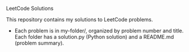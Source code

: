 LeetCode Solutions

This repository contains my solutions to LeetCode problems.
- Each problem is in my-folder/, organized by problem number and title.
Each folder has a solution.py (Python solution) and a README.md (problem summary).
